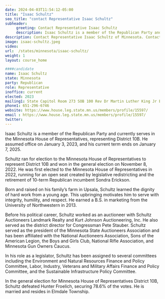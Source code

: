 ```yaml
---
date: 2024-04-03T11:54:12-05:00
title: "Isaac Schultz"
seo_title: "contact Representative Isaac Schultz"
subheader:
     greeting: Contact Representative Isaac Schultz
     description: Isaac Schultz is a member of the Republican Party and currently serves in the Minnesota House of Representatives, representing District 10B. He assumed office on January 3, 2023, and his current term ends on January 7, 2025.
description: Contact Representative Isaac Schultz of Minnesota. Contact information for Isaac Schultz includes email address, phone number, and mailing address.
image: isaac-schultz.jpeg
video:
url:  /states/minnesota/isaac-schultz/
weight: 1
layout: course_home

####candidate
name: Isaac Schultz
state: Minnesota
party: Republican
role: Representative
inoffice: current
elected: 2023
mailing1: State Capitol Room 273 SOB 100 Rev Dr Martin Luther King Jr Blvd St. Paul, MN 55155-1298
phone1: 651-296-6746
website: https://www.house.leg.state.mn.us/members/profile/15597/
email : https://www.house.leg.state.mn.us/members/profile/15597/
twitter:
---
```


Isaac Schultz is a member of the Republican Party and currently serves in the Minnesota House of Representatives, representing District 10B. He assumed office on January 3, 2023, and his current term ends on January 7, 2025.

Schultz ran for election to the Minnesota House of Representatives to represent District 10B and won in the general election on November 8, 2022. He was first elected to the Minnesota House of Representatives in 2022, running for an open seat created by legislative redistricting and the retirement of 10-term Republican incumbent Sondra Erickson.

Born and raised on his family’s farm in Upsala, Schultz learned the dignity of hard work from a young age. This upbringing motivates him to serve with integrity, humility, and respect. He earned a B.S. in marketing from the University of Northwestern in 2013.

Before his political career, Schultz worked as an auctioneer with Schultz Auctioneers Landmark Realty and Kurt Johnson Auctioneering, Inc. He also served as the district director for Congressman Pete Stauber. Schultz served as the president of the Minnesota State Auctioneers Association and has been affiliated with the National Auctioneers Association, Sons of the American Legion, the Boys and Girls Club, National Rifle Association, and Minnesota Gun Owners Caucus.

In his role as a legislator, Schultz has been assigned to several committees including the Environment and Natural Resources Finance and Policy Committee, Labor, Industry, Veterans and Military Affairs Finance and Policy Committee, and the Sustainable Infrastructure Policy Committee.

In the general election for Minnesota House of Representatives District 10B, Schultz defeated Hunter Froelich, securing 78.6% of the votes. He is married and resides in Elmdale Township.

